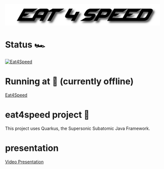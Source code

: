 ![GitHub Logo](/eat4speed-frontend/src/assets/logo.png)

# Status 🏎️

[![Eat4Speed](https://circleci.com/gh/AlexStangier/Eat4Speed.svg?style=shield)](https://app.circleci.com/pipelines/github/AlexStangier/Eat4Speed)

# Running at 🚀 (currently offline)

[Eat4Speed](https://eat4speed.xyz/#/)

# eat4speed project 🔧

This project uses Quarkus, the Supersonic Subatomic Java Framework.

# presentation

[Video Presentation](https://www.youtube.com/watch?v=d6pi5kxacOk)

